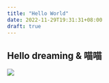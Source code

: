 ```yaml
---
title: "Hello World"
date: 2022-11-29T19:31:31+08:00
draft: true
---
```

## Hello dreaming & 喵喵

![](https://mingpic-1253982367.cos.ap-shenzhen-fsi.myqcloud.com/pic/20221130094310.png)

